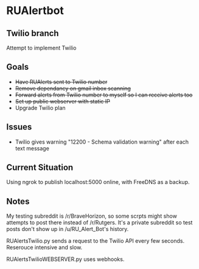 # RUAlertbot
## Twilio branch
Attempt to implement Twilio

## Goals
- ~~Have RUAlerts sent to Twilio number~~
- ~~Remove dependancy on gmail inbox scanning~~
- ~~Forward alerts from Twilio number to myself so I can receive alerts too~~
- ~~Set up public webserver with static IP~~
- Upgrade Twilio plan

## Issues
- Twilio gives warning "12200 - Schema validation warning" after each text message

## Current Situation
Using ngrok to publish localhost:5000 online, with FreeDNS as a backup.

## Notes
My testing subreddit is /r/BraveHorizon, so some scrpts might show attempts to post there instead of /r/Rutgers. It's a private subreddit so test posts don't show up in /u/RU_Alert_Bot's history.

RUAlertsTwilio.py sends a request to the Twilio API every few seconds. Reserouce intensive and slow.

RUAlertsTwilioWEBSERVER.py uses webhooks.
